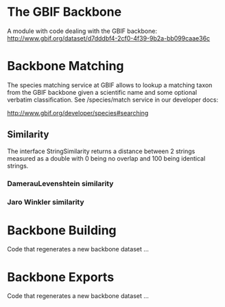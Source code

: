 # The GBIF Backbone
A module with code dealing with the GBIF backbone:
http://www.gbif.org/dataset/d7dddbf4-2cf0-4f39-9b2a-bb099caae36c

# Backbone Matching
The species matching service at GBIF allows to lookup a matching taxon from the GBIF backbone given a scientific name and some optional verbatim classification. See /species/match service in our developer docs:

http://www.gbif.org/developer/species#searching

## Similarity
The interface StringSimilarity returns a distance between 2 strings measured as a double with 0 being no overlap and 100 being identical strings.

### DamerauLevenshtein similarity
### Jaro Winkler similarity


# Backbone Building
Code that regenerates a new backbone dataset ...

# Backbone Exports
Code that regenerates a new backbone dataset ...